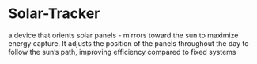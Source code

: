 # Solar-Tracker
a device that orients solar panels - mirrors toward the sun to maximize energy capture. It adjusts the position of the panels throughout the day to follow the sun’s path, improving efficiency compared to fixed systems
